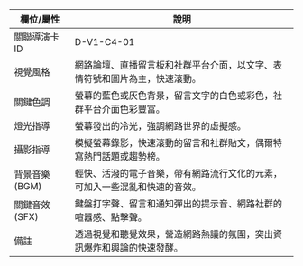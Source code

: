 | 欄位/屬性 | 說明 |
|---|---|
| 關聯導演卡ID | D-V1-C4-01 |
| 視覺風格 | 網路論壇、直播留言板和社群平台介面，以文字、表情符號和圖片為主，快速滾動。 |
| 關鍵色調 | 螢幕的藍色或灰色背景，留言文字的白色或彩色，社群平台介面色彩豐富。 |
| 燈光指導 | 螢幕發出的冷光，強調網路世界的虛擬感。 |
| 攝影指導 | 模擬螢幕錄影，快速滾動的留言和社群貼文，偶爾特寫熱門話題或趨勢榜。 |
| 背景音樂 (BGM) | 輕快、活潑的電子音樂，帶有網路流行文化的元素，可加入一些混亂和快速的音效。 |
| 關鍵音效 (SFX) | 鍵盤打字聲、留言和通知彈出的提示音、網路社群的喧囂感、點擊聲。 |
| 備註 | 透過視覺和聽覺效果，營造網路熱議的氛圍，突出資訊爆炸和輿論的快速發酵。 |
